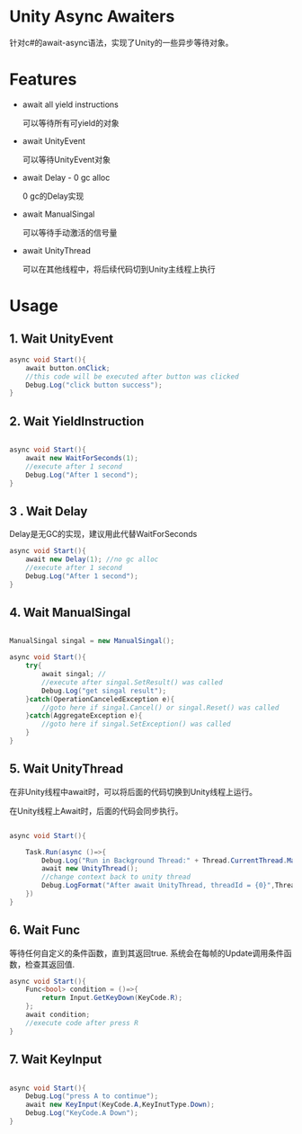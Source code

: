 # Unity Async Awaiters

针对c#的await-async语法，实现了Unity的一些异步等待对象。


# Features

* await all yield instructions 
    
    可以等待所有可yield的对象

* await UnityEvent

    可以等待UnityEvent对象

* await Delay - 0 gc alloc

    0 gc的Delay实现

* await ManualSingal

    可以等待手动激活的信号量

* await UnityThread

    可以在其他线程中，将后续代码切到Unity主线程上执行


# Usage

## 1. Wait UnityEvent

```csharp
async void Start(){
    await button.onClick;
    //this code will be executed after button was clicked
    Debug.Log("click button success");
}
```

## 2. Wait YieldInstruction

```csharp

async void Start(){
    await new WaitForSeconds(1);
    //execute after 1 second
    Debug.Log("After 1 second");
}
```

## 3 . Wait Delay

Delay是无GC的实现，建议用此代替WaitForSeconds

```csharp
async void Start(){
    await new Delay(1); //no gc alloc
    //execute after 1 second
    Debug.Log("After 1 second");
}
```

## 4. Wait ManualSingal

```csharp

ManualSingal singal = new ManualSingal();

async void Start(){
    try{
        await singal; //
        //execute after singal.SetResult() was called
        Debug.Log("get singal result");
    }catch(OperationCanceledException e){
        //goto here if singal.Cancel() or singal.Reset() was called
    }catch(AggregateException e){
        //goto here if singal.SetException() was called
    }
}
```

## 5. Wait UnityThread
在非Unity线程中await时，可以将后面的代码切换到Unity线程上运行。

在Unity线程上Await时，后面的代码会同步执行。

```csharp

async void Start(){

    Task.Run(async ()=>{
        Debug.Log("Run in Background Thread:" + Thread.CurrentThread.ManagedThreadId);
        await new UnityThread();
        //change context back to unity thread
        Debug.LogFormat("After await UnityThread, threadId = {0}",Thread.CurrentThread.ManagedThreadId);        
    })
}

```

## 6. Wait Func<bool>

等待任何自定义的条件函数，直到其返回true. 系统会在每帧的Update调用条件函数，检查其返回值.

```csharp
async void Start(){
    Func<bool> condition = ()=>{
        return Input.GetKeyDown(KeyCode.R);
    };
    await condition;
    //execute code after press R
}

```

## 7. Wait KeyInput

```csharp

async void Start(){
    Debug.Log("press A to continue");
    await new KeyInput(KeyCode.A,KeyInutType.Down);
    Debug.Log("KeyCode.A Down");    
}

```

